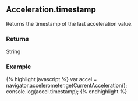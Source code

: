 Acceleration.timestamp
-----------
Returns the timestamp of the last acceleration value.

### Returns ###
String

### Example ###
{% highlight javascript %}
	var accel = navigator.accelerometer.getCurrentAcceleration();
    console.log(accel.timestamp);
{% endhighlight %}